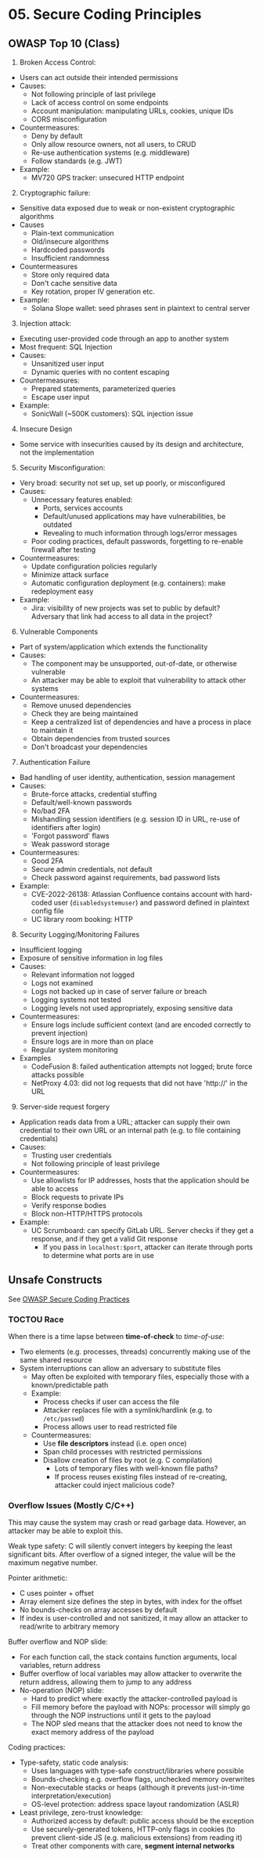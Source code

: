 # 05. Secure Coding Principles

## OWASP Top 10 (Class)

01. Broken Access Control:

- Users can act outside their intended permissions
- Causes:
  - Not following principle of last privilege
  - Lack of access control on some endpoints
  - Account manipulation: manipulating URLs, cookies, unique IDs
  - CORS misconfiguration
- Countermeasures:
  - Deny by default
  - Only allow resource owners, not all users, to CRUD
  - Re-use authentication systems (e.g. middleware)
  - Follow standards (e.g. JWT)
- Example:
  - MV720 GPS tracker: unsecured HTTP endpoint

02. Cryptographic failure:

- Sensitive data exposed due to weak or non-existent cryptographic algorithms
- Causes
  - Plain-text communication
  - Old/insecure algorithms
  - Hardcoded passwords
  - Insufficient randomness
- Countermeasures
  - Store only required data
  - Don't cache sensitive data
  - Key rotation, proper IV generation etc.
- Example:
  - Solana Slope wallet: seed phrases sent in plaintext to central server

03. Injection attack:

- Executing user-provided code through an app to another system
- Most frequent: SQL Injection
- Causes:
  - Unsanitized user input
  - Dynamic queries with no content escaping
- Countermeasures:
  - Prepared statements, parameterized queries
  - Escape user input
- Example:
  - SonicWall (~500K customers): SQL injection issue

04. Insecure Design

- Some service with insecurities caused by its design and architecture, not the implementation

05. Security Misconfiguration:

- Very broad: security not set up, set up poorly, or misconfigured
- Causes:
  - Unnecessary features enabled:
    - Ports, services accounts
    - Default/unused applications may have vulnerabilities, be outdated
    - Revealing to much information through logs/error messages
  - Poor coding practices, default passwords, forgetting to re-enable firewall after testing
- Countermeasures:
  - Update configuration policies regularly
  - Minimize attack surface
  - Automatic configuration deployment (e.g. containers): make redeployment easy
- Example:
  - Jira: visibility of new projects was set to public by default? Adversary that link had access to all data in the project?

06. Vulnerable Components

- Part of system/application which extends the functionality
- Causes:
  - The component may be unsupported, out-of-date, or otherwise vulnerable
  - An attacker may be able to exploit that vulnerability to attack other systems
- Countermeasures:
  - Remove unused dependencies
  - Check they are being maintained
  - Keep a centralized list of dependencies and have a process in place to maintain it
  - Obtain dependencies from trusted sources
  - Don't broadcast your dependencies

07. Authentication Failure

- Bad handling of user identity, authentication, session management
- Causes:
  - Brute-force attacks, credential stuffing
  - Default/well-known passwords
  - No/bad 2FA
  - Mishandling session identifiers (e.g. session ID in URL, re-use of identifiers after login)
  - 'Forgot password' flaws
  - Weak password storage
- Countermeasures:
  - Good 2FA
  - Secure admin credentials, not default
  - Check password against requirements, bad password lists
- Example:
  - CVE-2022-26138: Atlassian Confluence contains account with hard-coded user (`disabledsystemuser`) and password defined in plaintext config file
  - UC library room booking: HTTP

08. Security Logging/Monitoring Failures

- Insufficient logging
- Exposure of sensitive information in log files
- Causes:
  - Relevant information not logged
  - Logs not examined
  - Logs not backed up in case of server failure or breach
  - Logging systems not tested
  - Logging levels not used appropriately, exposing sensitive data
- Countermeasures:
  - Ensure logs include sufficient context (and are encoded correctly to prevent injection)
  - Ensure logs are in more than on place
  - Regular system monitoring
- Examples
  - CodeFusion 8: failed authentication attempts not logged; brute force attacks possible
  - NetProxy 4.03: did not log requests that did not have 'http://' in the URL

09. Server-side request forgery

- Application reads data from a URL; attacker can supply their own credential to their own URL or an internal path (e.g. to file containing credentials)
- Causes:
  - Trusting user credentials
  - Not following principle of least privilege
- Countermeasures:
  - Use allowlists for IP addresses, hosts that the application should be able to access
  - Block requests to private IPs
  - Verify response bodies
  - Block non-HTTP/HTTPS protocols
- Example:
  - UC Scrumboard: can specify GitLab URL. Server checks if they get a response, and if they get a valid Git response
    - If you pass in `localhost:$port`, attacker can iterate through ports to determine what ports are in use

## Unsafe Constructs

See [OWASP Secure Coding Practices](https://owasp.org/www-project-secure-coding-practices-quick-reference-guide/migrated_content)

### TOCTOU Race

When there is a time lapse between **time-of-check** to *time-of-use*:

- Two elements (e.g. processes, threads) concurrently making use of the same shared resource
- System interruptions can allow an adversary to substitute files
  - May often be exploited with temporary files, especially those with a known/predictable path
  - Example:
    - Process checks if user can access the file
    - Attacker replaces file with a symlink/hardlink (e.g. to `/etc/passwd`)
    - Process allows user to read restricted file
  - Countermeasures:
    - Use **file descriptors** instead (i.e. open once)
    - Span child processes with restricted permissions
    - Disallow creation of files by root (e.g. C compilation)
      - Lots of temporary files with well-known file paths?
      - If process reuses existing files instead of re-creating, attacker could inject malicious code?

### Overflow Issues (Mostly C/C++)

This may cause the system may crash or read garbage data. However, an attacker may be able to exploit this.

Weak type safety: C will silently convert integers by keeping the least significant bits. After overflow of a signed integer, the value will be the maximum negative number.

Pointer arithmetic:

- C uses pointer + offset
- Array element size defines the step in bytes, with index for the offset
- No bounds-checks on array accesses by default
- If index is user-controlled and not sanitized, it may allow an attacker to read/write to arbitrary memory

Buffer overflow and NOP slide:

- For each function call, the stack contains function arguments, local variables, return address
- Buffer overflow of local variables may allow attacker to overwrite the return address, allowing them to jump to any address
- No-operation (NOP) slide:
  - Hard to predict where exactly the attacker-controlled payload is
  - Fill memory before the payload with NOPs: processor will simply go through the NOP instructions until it gets to the payload
  - The NOP sled means that the attacker does not need to know the exact memory address of the payload

Coding practices:

- Type-safety, static code analysis:
  - Uses languages with type-safe construct/libraries where possible
  - Bounds-checking e.g. overflow flags, unchecked memory overwrites
  - Non-executable stacks or heaps (although it prevents just-in-time interpretation/execution)
  - OS-level protection: address space layout randomization (ASLR)
- Least privilege, zero-trust knowledge:
  - Authorized access by default: public access should be the exception
  - Use securely-generated tokens, HTTP-only flags in cookies (to prevent client-side JS (e.g. malicious extensions) from reading it)
  - Treat other components with care, **segment internal networks**

